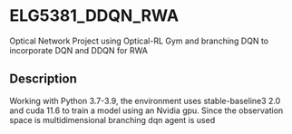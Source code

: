 # ELG5381_DDQN_RWA
Optical Network Project using Optical-RL Gym and branching DQN to incorporate DQN and DDQN for RWA

## Description

Working with Python 3.7-3.9, the environment uses stable-baseline3 2.0 and cuda 11.6 to train a model using an Nvidia gpu.
Since the observation space is multidimensional branching dqn agent is used
